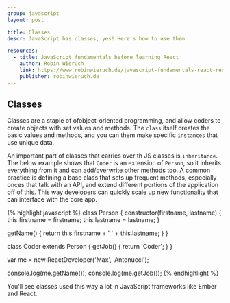 ```yaml
---
group: javascript
layout: post

title: Classes
descr: JavaScript has classes, yes! Here's how to use them

resources:
  - title: JavaScript fundamentals before learning React
    author: Robin Wieruch
    link: https://www.robinwieruch.de/javascript-fundamentals-react-requirements/#react-javascript
    publisher: robinwieruch.de
---
```


## Classes

Classes are a staple of ofobject-oriented programming, and allow coders to create objects with set values and methods. The `class` itself creates the basic values and methods, and you can them make specific `instances` that use unique data.

An important part of classes that carries over th JS classes is `inheritance`. The below example shows that `Coder` is an extension of `Person`, so it inherits everything from it and can add/overwrite other methods too. A common practice is defining a base class that sets up frequent methods, especially onces that talk with an API, and extend different portions of the application off of this. This way developers can quickly scale up new functionality that can interface with the core app.

{% highlight javascript %}
class Person {
  constructor(firstname, lastname) {
    this.firstname = firstname;
    this.lastname = lastname;
  }

  getName() {
    return this.firstname + ' ' + this.lastname;
  }
}

class Coder extends Person {
  getJob() {
    return 'Coder';
  }
}

var me = new ReactDeveloper('Max', 'Antonucci');

console.log(me.getName());
console.log(me.getJob());
{% endhighlight %}

You'll see classes used this way a lot in JavaScript frameworks like Ember and React.
